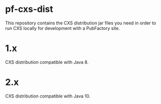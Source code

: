 # pf-cxs-dist
This repository contains the CXS distribution jar files you need in order to run CXS locally for development with a PubFactory site.

# 1.x
CXS distribution compatible with Java 8.

# 2.x
CXS distribution compatible with Java 10.
